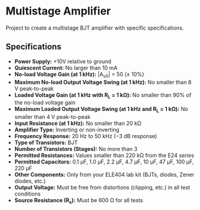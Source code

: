 # Multistage Amplifier

Project to create a multistage BJT amplifier with specific specifications.

## Specifications

- **Power Supply:** +10V relative to ground
- **Quiescent Current:** No larger than 10 mA
- **No-load Voltage Gain (at 1 kHz):** |A<sub>v0</sub>| = 50 (± 10%)
- **Maximum No-load Output Voltage Swing (at 1 kHz):** No smaller than 8 V peak-to-peak
- **Loaded Voltage Gain (at 1 kHz with R<sub>L</sub> = 1 kΩ):** No smaller than 90% of the no-load voltage gain
- **Maximum Loaded Output Voltage Swing (at 1 kHz and R<sub>L</sub> = 1 kΩ):** No smaller than 4 V peak-to-peak
- **Input Resistance (at 1 kHz):** No smaller than 20 kΩ
- **Amplifier Type:** Inverting or non-inverting
- **Frequency Response:** 20 Hz to 50 kHz (−3 dB response)
- **Type of Transistors:** BJT
- **Number of Transistors (Stages):** No more than 3
- **Permitted Resistances:** Values smaller than 220 kΩ from the E24 series
- **Permitted Capacitors:** 0.1 µF, 1.0 µF, 2.2 µF, 4.7 µF, 10 µF, 47 µF, 100 µF, 220 µF
- **Other Components:** Only from your ELE404 lab kit (BJTs, diodes, Zener diodes, etc.)
- **Output Voltage:** Must be free from distortions (clipping, etc.) in all test conditions
- **Source Resistance (R<sub>s</sub>):** Must be 600 Ω for all tests
